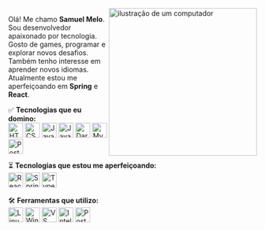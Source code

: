  <img src="https://i.pinimg.com/originals/5a/18/23/5a18235734019e327369384ced24a054.jpg" alt="ilustração de um computador" min-width="300px" max-width="300px" width="300px" align="right">

  <p align="left"> 
    Olá! Me chamo <strong>Samuel Melo</strong>.<br>
    Sou desenvolvedor apaixonado por tecnologia.<br>
    Gosto de games, programar e explorar novos desafios.<br>
    Também tenho interesse em aprender novos idiomas.<br>
    Atualmente estou me aperfeiçoando em <strong>Spring</strong> e <strong>React</strong>.<br>
</p>


  <p align="left">
    ✅ <strong>Tecnologias que eu domino:</strong> <br>
    <img src="https://cdn.jsdelivr.net/gh/devicons/devicon/icons/html5/html5-original.svg" width="30" height="30" alt="HTML5"/>
    <img src="https://cdn.jsdelivr.net/gh/devicons/devicon/icons/css3/css3-original.svg" width="30" height="30" alt="CSS3"/>  
    <img src="https://cdn.jsdelivr.net/gh/devicons/devicon/icons/javascript/javascript-original.svg" width="30" height="30" alt="JavaScript"/> 
    <img src="https://cdn.jsdelivr.net/gh/devicons/devicon/icons/java/java-original.svg" width="30" height="30" alt="Java"/>
    <img src="https://cdn.jsdelivr.net/gh/devicons/devicon/icons/dart/dart-original.svg" width="30" height="30" alt="Dart"/>
    <img src="https://cdn.jsdelivr.net/gh/devicons/devicon/icons/mysql/mysql-original.svg" width="30" height="30" alt="MySQL"/>
    <img src="https://cdn.jsdelivr.net/gh/devicons/devicon/icons/postgresql/postgresql-original.svg" width="30" height="30" alt="PostgreSQL"/>
  </p>

  <p align="left">
    ⏳ <strong>Tecnologias que estou me aperfeiçoando:</strong> <br>
    <img src="https://cdn.jsdelivr.net/gh/devicons/devicon/icons/react/react-original.svg" width="30" height="30" alt="React"/>
    <img src="https://cdn.jsdelivr.net/gh/devicons/devicon/icons/spring/spring-original.svg" width="30" height="30" alt="Spring Boot"/>
    <img src="https://cdn.jsdelivr.net/gh/devicons/devicon/icons/typescript/typescript-original.svg" width="30" height="30" alt="TypeScript"/>
  </p>

  <p align="left">
    🛠️ <strong>Ferramentas que utilizo:</strong> <br>
    <img src="https://cdn.jsdelivr.net/gh/devicons/devicon/icons/linux/linux-original.svg" width="30" height="30" alt="Linux"/>
    <img src="https://cdn.jsdelivr.net/gh/devicons/devicon/icons/windows8/windows8-original.svg" width="30" height="30" alt="Windows"/>
    <img src="https://cdn.jsdelivr.net/gh/devicons/devicon/icons/vscode/vscode-original.svg" width="30" height="30" alt="VS Code"/>
    <img src="https://cdn.jsdelivr.net/gh/devicons/devicon/icons/intellij/intellij-original.svg" width="30" height="30" alt="IntelliJ IDEA"/>
    <img src="https://cdn.jsdelivr.net/gh/devicons/devicon/icons/postman/postman-original.svg" width="30" height="30" alt="Postman"/>
  </p>
